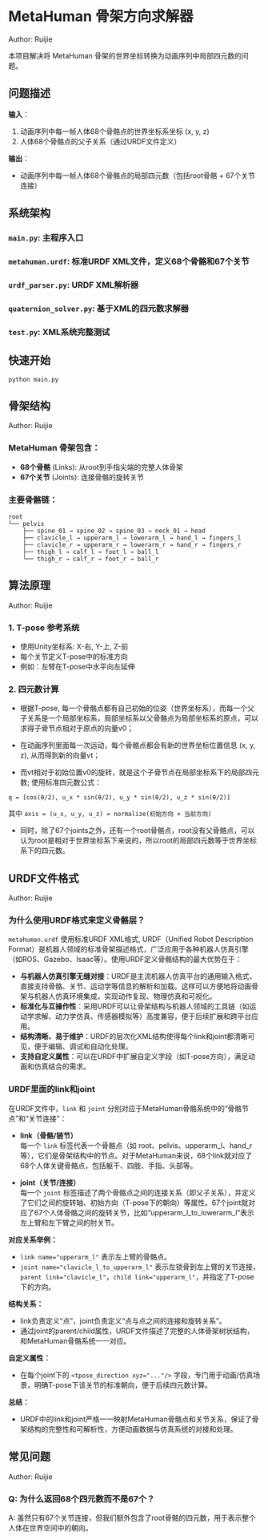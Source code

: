 # MetaHuman 骨架方向求解器

Author: Ruijie

本项目解决将 MetaHuman 骨架的世界坐标转换为动画序列中局部四元数的问题。

## 问题描述

**输入**：
1. 动画序列中每一帧人体68个骨骼点的世界坐标系坐标 (x, y, z)
2. 人体68个骨骼点的父子关系（通过URDF文件定义）

**输出**：
- 动画序列中每一帧人体68个骨骼点的局部四元数（包括root骨骼 + 67个关节连接）

## 系统架构
### `main.py`: 主程序入口
### `metahuman.urdf`: 标准URDF XML文件，定义68个骨骼和67个关节
### `urdf_parser.py`: URDF XML解析器
### `quaternion_solver.py`: 基于XML的四元数求解器
### `test.py`: XML系统完整测试

## 快速开始
```
python main.py
```



## 骨架结构

Author: Ruijie

### MetaHuman 骨架包含：
- **68个骨骼** (Links): 从root到手指尖端的完整人体骨架
- **67个关节** (Joints): 连接骨骼的旋转关节

### 主要骨骼链：
```
root
└── pelvis
    ├── spine_01 → spine_02 → spine_03 → neck_01 → head
    ├── clavicle_l → upperarm_l → lowerarm_l → hand_l → fingers_l
    ├── clavicle_r → upperarm_r → lowerarm_r → hand_r → fingers_r  
    ├── thigh_l → calf_l → foot_l → ball_l
    └── thigh_r → calf_r → foot_r → ball_r
```

## 算法原理

Author: Ruijie

### 1. T-pose 参考系统
- 使用Unity坐标系: X-右, Y-上, Z-前
- 每个关节定义T-pose中的标准方向
- 例如：左臂在T-pose中水平向左延伸

### 2. 四元数计算
- 根据T-pose, 每一个骨骼点都有自己初始的位姿（世界坐标系），而每一个父子关系是一个局部坐标系，局部坐标系以父骨骼点为局部坐标系的原点，可以求得子骨节点相对于原点的向量v0；

- 在动画序列里面每一次运动，每个骨骼点都会有新的世界坐标位置信息 (x, y, z), 从而得到新的向量vt；

- 而vt相对于初始位置v0的旋转，就是这个子骨节点在局部坐标系下的局部四元数;
使用标准四元数公式：
```
q = [cos(θ/2), u_x * sin(θ/2), u_y * sin(θ/2), u_z * sin(θ/2)]
```
其中 `axis = (u_x, u_y, u_z) = normalize(初始方向 × 当前方向)`

- 同时，除了67个joints之外，还有一个root骨骼点，root没有父骨骼点，可以认为root是相对于世界坐标系下来说的，所以root的局部四元数等于世界坐标系下的四元数。


## URDF文件格式

Author: Ruijie

### 为什么使用URDF格式来定义骨骼层？
`metahuman.urdf` 使用标准URDF XML格式, 
URDF（Unified Robot Description Format）是机器人领域的标准骨架描述格式，广泛应用于各种机器人仿真引擎（如ROS、Gazebo、Isaac等）。使用URDF定义骨骼结构的最大优势在于：

- **与机器人仿真引擎无缝对接**：URDF是主流机器人仿真平台的通用输入格式，直接支持骨骼、关节、运动学等信息的解析和加载。这样可以方便地将动画骨架与机器人仿真环境集成，实现动作复现、物理仿真和可视化。
- **标准化与互操作性**：采用URDF可以让骨架结构与机器人领域的工具链（如运动学求解、动力学仿真、传感器模拟等）高度兼容，便于后续扩展和跨平台应用。
- **结构清晰、易于维护**：URDF的层次化XML结构使得每个link和joint都清晰可见，便于编辑、调试和自动化处理。
- **支持自定义属性**：可以在URDF中扩展自定义字段（如T-pose方向），满足动画和仿真结合的需求。

### URDF里面的link和joint
在URDF文件中，`link` 和 `joint` 分别对应于MetaHuman骨骼系统中的“骨骼节点”和“关节连接”：

- **link（骨骼/链节）**  
  每一个 `link` 标签代表一个骨骼点（如 root、pelvis、upperarm_l、hand_r 等），它们是骨架结构中的节点。对于MetaHuman来说，68个link就对应了68个人体关键骨骼点，包括躯干、四肢、手指、头部等。

- **joint（关节/连接）**  
  每一个 `joint` 标签描述了两个骨骼点之间的连接关系（即父子关系），并定义了它们之间的旋转轴、初始方向（T-pose下的朝向）等属性。67个joint就对应了67个人体骨骼之间的旋转关节，比如“upperarm_l_to_lowerarm_l”表示左上臂和左下臂之间的肘关节。

**对应关系举例：**
- `link name="upperarm_l"` 表示左上臂的骨骼点。
- `joint name="clavicle_l_to_upperarm_l"` 表示左锁骨到左上臂的关节连接，`parent link="clavicle_l"`，`child link="upperarm_l"`，并指定了T-pose下的方向。

**结构关系：**
- link负责定义“点”，joint负责定义“点与点之间的连接和旋转关系”。
- 通过joint的parent/child属性，URDF文件描述了完整的人体骨架树状结构，和MetaHuman骨骼系统一一对应。

**自定义属性：**
- 在每个joint下的 `<tpose_direction xyz="..."/>` 字段，专门用于动画/仿真场景，明确T-pose下该关节的标准朝向，便于后续四元数计算。

**总结：**
- URDF中的link和joint严格一一映射MetaHuman骨骼点和关节关系，保证了骨架结构的完整性和可解析性，方便动画数据与仿真系统的对接和处理。




## 常见问题

Author: Ruijie

### Q: 为什么返回68个四元数而不是67个？
A: 虽然只有67个关节连接，但我们额外包含了root骨骼的四元数，用于表示整个人体在世界空间中的朝向。

